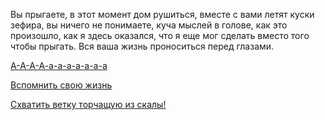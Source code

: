 Вы прыгаете, в этот момент дом рушиться, вместе с вами летят куски зефира, вы ничего не понимаете, куча мыслей в голове, как это произошло, как я здесь оказался, что я еще мог сделать вместо того чтобы прыгать. Вся ваша жизнь проноситься перед глазами.


[  А-А-А-А-а-а-а-а-а-а-а](win-scream.md)

[  Вспомнить свою жизнь](win-not-jump.md)

[  Схватить ветку торчащую из скалы!](win-stick.md)